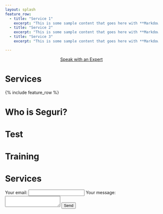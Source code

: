 ```yaml
---
layout: splash
feature_row:
  - title: "Service 1"
    excerpt: "This is some sample content that goes here with **Markdown** formatting."
  - title: "Service 2"
    excerpt: "This is some sample content that goes here with **Markdown** formatting."
  - title: "Service 3"
    excerpt: "This is some sample content that goes here with **Markdown** formatting."

---
```

<p align="center"><a href="#contact" class=".btn .btn--success">Speak with an Expert</a></p>

<h1 id="Services">Services</h1>
{% include feature_row %}

<h1 id="About">Who is Seguri?</h1>

# Test

<h1 id="Training">Training</h1>

<h1 id="Contact">Services</h1>
<form
  action="https://formspree.io/f/xdkngjgk"
  method="POST"
>
  <label>
    Your email:
    <input type="email" name="email">
  </label>
  <label>
    Your message:
    <textarea name="message"></textarea>
  </label>
  <!-- your other form fields go here -->
  <button type="submit">Send</button>
</form>
